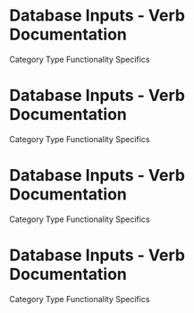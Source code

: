 
# Database Inputs - Verb Documentation
 
Category                  Type                      Functionality             Specifics                
 
# Database Inputs - Verb Documentation
 
Category                  Type                      Functionality             Specifics                
 
# Database Inputs - Verb Documentation
 
Category                  Type                      Functionality             Specifics                
 
# Database Inputs - Verb Documentation
 
Category                  Type                      Functionality             Specifics                
